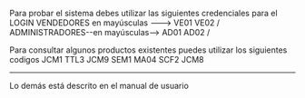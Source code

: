 Para probar el sistema debes utilizar las siguientes credenciales para el LOGIN
VENDEDORES en mayúsculas ---> VE01 VE02     /
ADMINISTRADORES--en mayúsculas--> AD01  AD02  /

Para consultar algunos productos existentes puedes utilizar los siguientes codigos
JCM1
TTL3
JCM9
SEM1
MA04
SCF2
JCM8
  ______________
Lo demás está descrito en el manual de usuario
